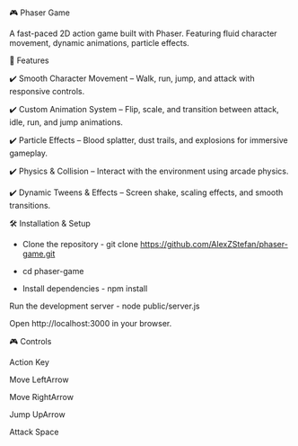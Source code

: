 🎮 Phaser Game

A fast-paced 2D action game built with Phaser. Featuring fluid character movement, dynamic animations, particle effects.

🚀 Features

✔️ Smooth Character Movement – Walk, run, jump, and attack with responsive controls.

✔️ Custom Animation System – Flip, scale, and transition between attack, idle, run, and jump animations.

✔️ Particle Effects – Blood splatter, dust trails, and explosions for immersive gameplay.

✔️ Physics & Collision – Interact with the environment using arcade physics.

✔️ Dynamic Tweens & Effects – Screen shake, scaling effects, and smooth transitions.

🛠️ Installation & Setup

- Clone the repository - git clone https://github.com/AlexZStefan/phaser-game.git

- cd phaser-game

- Install dependencies - npm install

Run the development server - node public/server.js

Open http://localhost:3000 in your browser.

🎮 Controls

Action	Key

Move    LeftArrow	

Move    RightArrow	

Jump	  UpArrow 

Attack	Space
